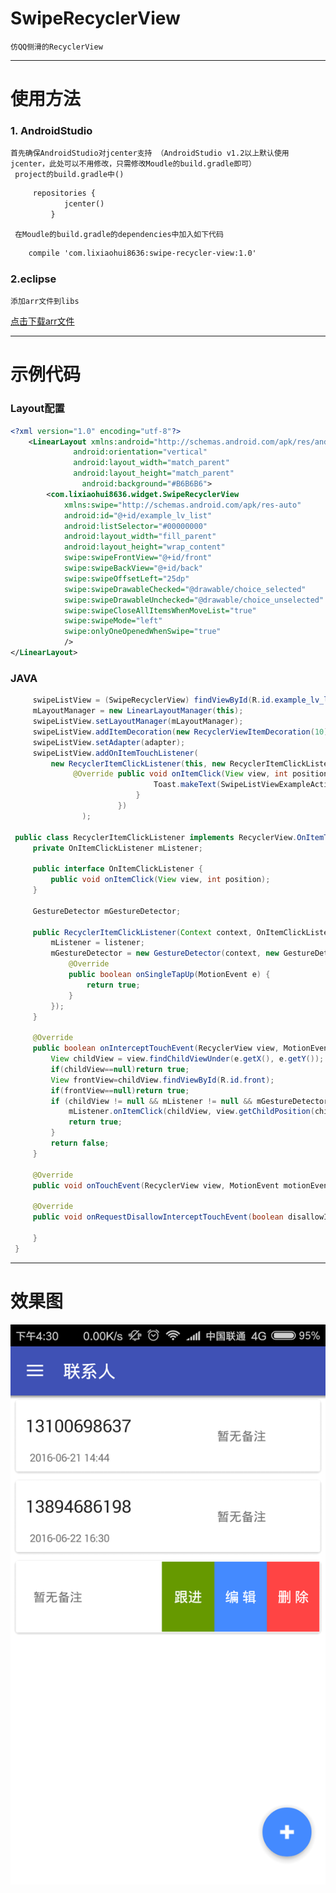 # SwipeRecyclerView
    仿QQ侧滑的RecyclerView
----------------------------------------------------------------------------
# 使用方法
### 1. AndroidStudio
    首先确保AndroidStudio对jcenter支持 （AndroidStudio v1.2以上默认使用jcenter，此处可以不用修改，只需修改Moudle的build.gradle即可）
     project的build.gradle中()
```xml
     repositories {
            jcenter()
         }
```
     在Moudle的build.gradle的dependencies中加入如下代码
```xml
    compile 'com.lixiaohui8636:swipe-recycler-view:1.0'
```
### 2.eclipse
    添加arr文件到libs
[点击下载arr文件](http://pan.baidu.com/s/1c2JmJlA)

------------------------------------------------------------------------------------
# 示例代码
### Layout配置
```xml
<?xml version="1.0" encoding="utf-8"?>
    <LinearLayout xmlns:android="http://schemas.android.com/apk/res/android"
              android:orientation="vertical"
              android:layout_width="match_parent"
              android:layout_height="match_parent"
                android:background="#B6B6B6">
        <com.lixiaohui8636.widget.SwipeRecyclerView
            xmlns:swipe="http://schemas.android.com/apk/res-auto"
            android:id="@+id/example_lv_list"
            android:listSelector="#00000000"
            android:layout_width="fill_parent"
            android:layout_height="wrap_content"
            swipe:swipeFrontView="@+id/front"
            swipe:swipeBackView="@+id/back"
            swipe:swipeOffsetLeft="25dp"
            swipe:swipeDrawableChecked="@drawable/choice_selected"
            swipe:swipeDrawableUnchecked="@drawable/choice_unselected"
            swipe:swipeCloseAllItemsWhenMoveList="true"
            swipe:swipeMode="left"
            swipe:onlyOneOpenedWhenSwipe="true"
            />
</LinearLayout>
```
### JAVA
```java
     swipeListView = (SwipeRecyclerView) findViewById(R.id.example_lv_list);
     mLayoutManager = new LinearLayoutManager(this);
     swipeListView.setLayoutManager(mLayoutManager);
     swipeListView.addItemDecoration(new RecyclerViewItemDecoration(10));
     swipeListView.setAdapter(adapter);
     swipeListView.addOnItemTouchListener(
         new RecyclerItemClickListener(this, new RecyclerItemClickListener.OnItemClickListener() {
              @Override public void onItemClick(View view, int position) {
                                Toast.makeText(SwipeListViewExampleActivity.this,""+position,Toast.LENGTH_LONG).show();
                            }
                        })
                );

 public class RecyclerItemClickListener implements RecyclerView.OnItemTouchListener {
     private OnItemClickListener mListener;

     public interface OnItemClickListener {
         public void onItemClick(View view, int position);
     }

     GestureDetector mGestureDetector;

     public RecyclerItemClickListener(Context context, OnItemClickListener listener) {
         mListener = listener;
         mGestureDetector = new GestureDetector(context, new GestureDetector.SimpleOnGestureListener() {
             @Override
             public boolean onSingleTapUp(MotionEvent e) {
                 return true;
             }
         });
     }

     @Override
     public boolean onInterceptTouchEvent(RecyclerView view, MotionEvent e) {
         View childView = view.findChildViewUnder(e.getX(), e.getY());
         if(childView==null)return true;
         View frontView=childView.findViewById(R.id.front);
         if(frontView==null)return true;
         if (childView != null && mListener != null && mGestureDetector.onTouchEvent(e)&&frontView.isClickable()) {
             mListener.onItemClick(childView, view.getChildPosition(childView));
             return true;
         }
         return false;
     }

     @Override
     public void onTouchEvent(RecyclerView view, MotionEvent motionEvent) { }

     @Override
     public void onRequestDisallowInterceptTouchEvent(boolean disallowIntercept) {

     }
 }
```
-------------------------------------------------------------------------------------
# 效果图
![image](https://github.com/lixiaohui8636/SwipeRecyclerView/blob/master/aa.png)